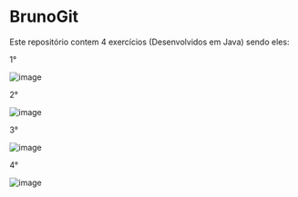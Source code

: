 # BrunoGit

Este repositório contem 4 exercícios (Desenvolvidos em Java) sendo eles:

1°

![image](https://user-images.githubusercontent.com/102038106/159271876-d45173d3-a7c1-4f00-bddd-eea378d5c500.png)

2°

![image](https://user-images.githubusercontent.com/102038106/159272137-b15ad074-593e-4d32-aab5-11689e2ae5a1.png)

3°

![image](https://user-images.githubusercontent.com/102038106/159272601-cbf7c7ff-2068-4617-b068-f5fda96109e1.png)


4°

![image](https://user-images.githubusercontent.com/102038106/159272323-8169c8a3-bb68-451d-bd07-62327c6885a5.png)




